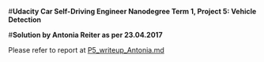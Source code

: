 #**Udacity Car Self-Driving Engineer Nanodegree Term 1, Project 5: Vehicle Detection** 

#**Solution by Antonia Reiter as per 23.04.2017**

Please refer to report at [P5_writeup_Antonia.md](https://github.com/AntoniaSophia/VehicleDetection/blob/master/solution/P4_writeup_Antonia.md) 
